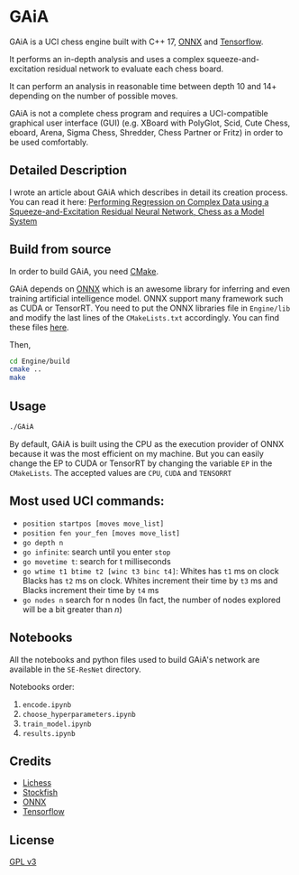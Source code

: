 # GAiA
GAiA is a UCI chess engine built with C++ 17, [ONNX](https://github.com/microsoft/onnxruntime) and [Tensorflow](https://github.com/tensorflow/tensorflow).

It performs an in-depth analysis and uses a complex squeeze-and-excitation residual network to evaluate each chess board.

It can perform an analysis in reasonable time between depth 10 and 14+ depending on the number of possible moves.

GAiA is not a complete chess program and requires a UCI-compatible graphical user interface (GUI) (e.g. XBoard with PolyGlot, Scid, Cute Chess, eboard, Arena, Sigma Chess, Shredder, Chess Partner or Fritz) in order to be used comfortably.

## Detailed Description
I wrote an article about GAiA which describes in detail its creation process.
You can read it here: [Performing Regression on Complex Data using a
  Squeeze-and-Excitation Residual Neural Network, Chess as a Model System](https://raw.githubusercontent.com/Plagiat01/GAiA/master/article/Performing%20Regression%20on%20Complex%20Data.pdf)

## Build from source
In order to build GAiA, you need [CMake](https://cmake.org/).

GAiA depends on [ONNX](https://github.com/microsoft/onnxruntime) which is an awesome library
for inferring and even training artificial intelligence model. ONNX support many framework
such as CUDA or TensorRT. You need to put the ONNX libraries file in `Engine/lib` and modify the
last lines of the `CMakeLists.txt` accordingly. You can find these files [here](https://github.com/microsoft/onnxruntime/releases).

Then,

```bash
cd Engine/build
cmake ..
make
```

## Usage
```bash
./GAiA
```

By default, GAiA is built using the CPU as the execution provider of ONNX because
it was the most efficient on my machine. But you can easily change the EP to CUDA or TensorRT
by changing the variable `EP` in the `CMakeLists`. The accepted values are `CPU`, `CUDA` and `TENSORRT`

## Most used UCI commands:
+ `position startpos [moves move_list]`
+ `position fen your_fen [moves move_list]`
+ `go depth n`
+ `go infinite`: search until you enter `stop`
+ `go movetime t`: search for t milliseconds
+ `go wtime t1 btime t2 [winc t3 binc t4]`: Whites has `t1` ms on clock Blacks has `t2` ms on clock. Whites increment their time by `t3` ms and Blacks increment their time by `t4` ms
+ `go nodes n` search for n nodes (In fact, the number of nodes explored will be a bit greater than *n*)

## Notebooks
All the notebooks and python files used to build GAiA's network are available in
the `SE-ResNet` directory.

Notebooks order:
1. `encode.ipynb`
2. `choose_hyperparameters.ipynb`
3. `train_model.ipynb`
4. `results.ipynb`

## Credits
+ [Lichess](https://database.lichess.org/)
+ [Stockfish](https://github.com/official-stockfish/Stockfish)
+ [ONNX](https://github.com/microsoft/onnxruntime)
+ [Tensorflow](https://github.com/tensorflow/tensorflow)

## License
[GPL v3](https://choosealicense.com/licenses/gpl-3.0/)

